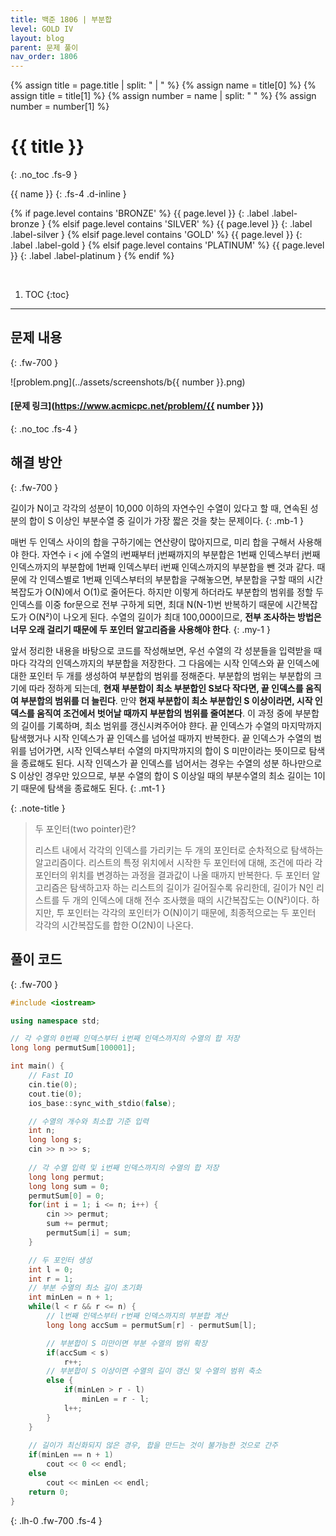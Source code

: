 ```yaml
---
title: 백준 1806 | 부분합
level: GOLD IV
layout: blog
parent: 문제 풀이
nav_order: 1806
---
```

{% assign title = page.title | split: " | " %}
{% assign name = title[0] %}
{% assign title = title[1] %}
{% assign number = name | split: " " %}
{% assign number = number[1] %}

# **{{ title }}**
{: .no_toc .fs-9 }

{{ name }}
{: .fs-4 .d-inline }

{% if page.level contains 'BRONZE' %}
{{ page.level }}
{: .label .label-bronze }
{% elsif page.level contains 'SILVER' %}
{{ page.level }}
{: .label .label-silver }
{% elsif page.level contains 'GOLD' %}
{{ page.level }}
{: .label .label-gold }
{% elsif page.level contains 'PLATINUM' %}
{{ page.level }}
{: .label .label-platinum }
{% endif %}

<br/>

1. TOC
{:toc}

---

## 문제 내용
{: .fw-700 }

![problem.png](../assets/screenshots/b{{ number }}.png)

#### [문제 링크](https://www.acmicpc.net/problem/{{ number }})
{: .no_toc .fs-4 }

## 해결 방안
{: .fw-700 }

<div class="code-example" markdown="1">
길이가 N이고 각각의 성분이 10,000 이하의 자연수인 수열이 있다고 할 때,
연속된 성분의 합이 S 이상인 부분수열 중 길이가 가장 짧은 것을 찾는 문제이다.
{: .mb-1 }

매번 두 인덱스 사이의 합을 구하기에는 연산량이 많아지므로, 미리 합을 구해서 사용해야 한다.
자연수 i < j에 수열의 i번째부터 j번째까지의 부분합은 1번째 인덱스부터 j번째 인덱스까지의 부분합에
1번째 인덱스부터 i번째 인덱스까지의 부분합을 뺀 것과 같다.
때문에 각 인덱스별로 1번째 인덱스부터의 부분합을 구해놓으면, 부분합을 구할 때의 시간 복잡도가 O(N)에서 O(1)로 줄어든다.
하지만 이렇게 하더라도 부분합의 범위를 정할 두 인덱스를 이중 for문으로 전부 구하게 되면,
최대 N(N-1)번 반복하기 때문에 시간복잡도가 O(N²)이 나오게 된다.
수열의 길이가 최대 100,000이므로, **전부 조사하는 방법은 너무 오래 걸리기 때문에 두 포인터 알고리즘을 사용해야 한다**.
{: .my-1 }

앞서 정리한 내용을 바탕으로 코드를 작성해보면,
우선 수열의 각 성분들을 입력받을 때마다 각각의 인덱스까지의 부분합을 저장한다.
그 다음에는 시작 인덱스와 끝 인덱스에 대한 포인터 두 개를 생성하여 부분합의 범위를 정해준다.
부분합의 범위는 부분합의 크기에 따라 정하게 되는데,
**현재 부분합이 최소 부분합인 S보다 작다면, 끝 인덱스를 움직여 부분합의 범위를 더 늘린다**.
만약 **현재 부분합이 최소 부분합인 S 이상이라면, 시작 인덱스를 움직여 조건에서 벗어날 때까지 부분합의 범위를 줄여본다**.
이 과정 중에 부분합의 길이를 기록하며, 최소 범위를 갱신시켜주어야 햔다.
끝 인덱스가 수열의 마지막까지 탐색했거나 시작 인덱스가 끝 인덱스를 넘어설 때까지 반복한다.
끝 인덱스가 수열의 범위를 넘어가면, 시작 인덱스부터 수열의 마지막까지의 합이 S 미만이라는 뜻이므로 탐색을 종료해도 된다.
시작 인덱스가 끝 인덱스를 넘어서는 경우는 수열의 성분 하나만으로 S 이상인 경우만 있으므로,
부분 수열의 합이 S 이상일 때의 부분수열의 최소 길이는 1이기 때문에 탐색을 종료해도 된다.
{: .mt-1 }

{: .note-title }
> 두 포인터(two pointer)란?
>
> 리스트 내에서 각각의 인덱스를 가리키는 두 개의 포인터로 순차적으로 탐색하는 알고리즘이다.
> 리스트의 특정 위치에서 시작한 두 포인터에 대해, 조건에 따라 각 포인터의 위치를 변경하는 과정을 결과값이 나올 때까지 반복한다.
> 두 포인터 알고리즘은 탐색하고자 하는 리스트의 길이가 길어질수록 유리한데,
> 길이가 N인 리스트를 두 개의 인덱스에 대해 전수 조사했을 때의 시간복잡도는 O(N²)이다.
> 하지만, 투 포인터는 각각의 포인터가 O(N)이기 때문에, 최종적으로는 두 포인터 각각의 시간복잡도를 합한 O(2N)이 나온다.
</div>

## 풀이 코드
{: .fw-700 }

```cpp
#include <iostream>

using namespace std;

// 각 수열의 0번째 인덱스부터 i번째 인덱스까지의 수열의 합 저장
long long permutSum[100001];

int main() {
    // Fast IO
    cin.tie(0);
    cout.tie(0);
    ios_base::sync_with_stdio(false);

    // 수열의 개수와 최소합 기준 입력
    int n;
    long long s;
    cin >> n >> s;
    
    // 각 수열 입력 및 i번째 인덱스까지의 수열의 합 저장
    long long permut;
    long long sum = 0;
    permutSum[0] = 0;
    for(int i = 1; i <= n; i++) {
        cin >> permut;
        sum += permut;
        permutSum[i] = sum;
    }

    // 두 포인터 생성
    int l = 0;
    int r = 1;
    // 부분 수열의 최소 길이 초기화
    int minLen = n + 1;
    while(l < r && r <= n) {
        // l번째 인덱스부터 r번째 인덱스까지의 부분합 계산
        long long accSum = permutSum[r] - permutSum[l];

        // 부분합이 S 미만이면 부분 수열의 범위 확장
        if(accSum < s)
            r++;
        // 부분합이 S 이상이면 수열의 길이 갱신 및 수열의 범위 축소
        else {
            if(minLen > r - l)
                minLen = r - l;
            l++;
        }
    }
    
    // 길이가 최신화되지 않은 경우, 합을 만드는 것이 불가능한 것으로 간주
    if(minLen == n + 1)
        cout << 0 << endl;
    else
        cout << minLen << endl;
    return 0;
}
```
{: .lh-0 .fw-700 .fs-4 }